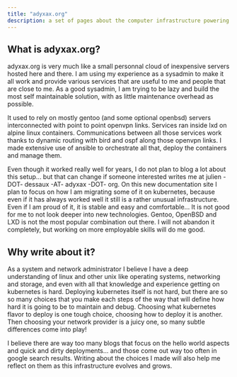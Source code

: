 ```yaml
---
title: "adyxax.org"
description: a set of pages about the computer infrastructure powering this website and other services
---
```


## What is adyxax.org?

adyxax.org is very much like a small personnal cloud of inexpensive servers hosted here and there. I am using my experience as a
sysadmin to make it all work and provide various services that are useful to me and people that are close to me. As a good sysadmin, I am trying to be lazy and build the most self
maintainable solution, with as little maintenance overhead as possible.

It used to rely on mostly gentoo (and some optional openbsd) servers interconnected with point to point openvpn links. Services ran inside lxd on alpine linux containers. Communications between all those services work
thanks to dynamic routing with bird and ospf along those openvpn links. I made extensive use of ansible to orchestrate all that, deploy the containers and manage them.

Even though it worked really well for years, I do not plan to blog a lot about this setup... but that can change if someone interested writes me at julien -DOT- dessaux -AT- adyxax -DOT- org. On this new documentation site I plan to focus on how I am migrating some of it on kubernetes, because even if it has always worked well it still is a rather unusual infrastructure. Even if I am proud of it, it is stable and easy and comfortable... It is not good for me to not look deeper into new technologies. Gentoo, OpenBSD and LXD is not the most popular combination out there. I will not abandon it completely, but working on more employable skills will do me good.

## Why write about it?

As a system and network administrator I believe I have a deep understanding of linux and other unix like operating systems, networking and storage, and even with all that knowledge and experience getting on kubernetes is hard. Deploying kubernetes itself is not hard, but there are so so many choices that you make each steps of the way that will define how hard it is going to be to maintain and debug. Choosing what kubernetes flavor to deploy is one tough choice, choosing how to deploy it is another. Then choosing your network provider is a juicy one, so many subtle differences come into play!

I believe there are way too many blogs that focus on the hello world aspects and quick and dirty deployments... and those come out way too often in google search results. Writing about the choices I made will also help me reflect on them as this infrastructure evolves and grows.

